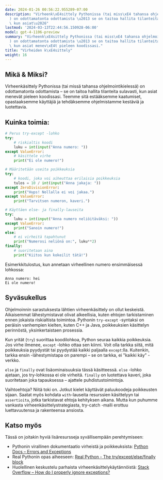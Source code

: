 ```yaml
---
date: 2024-01-26 00:56:22.955289-07:00
description: "Virheenk\xE4sittely Pythonissa (tai miss\xE4 tahansa ohjelmointikieless\xE4\
  ) on odottamatonta odottamista \u2013 se on taitoa hallita tilanteita sulavasti,\
  \ kun asiat\u2026"
lastmod: '2024-03-13T22:44:56.150928-06:00'
model: gpt-4-1106-preview
summary: "Virheenk\xE4sittely Pythonissa (tai miss\xE4 tahansa ohjelmointikieless\xE4\
  ) on odottamatonta odottamista \u2013 se on taitoa hallita tilanteita sulavasti,\
  \ kun asiat menev\xE4t pieleen koodissasi."
title: "Virheiden k\xE4sittely"
weight: 16
---
```


## Mikä & Miksi?

Virheenkäsittely Pythonissa (tai missä tahansa ohjelmointikielessä) on odottamatonta odottamista – se on taitoa hallita tilanteita sulavasti, kun asiat menevät pieleen koodissasi. Teemme sitä estääksemme kaatumiset, opastaaksemme käyttäjiä ja tehdäksemme ohjelmistamme kestäviä ja luotettavia.

## Kuinka toimia:

``` Python
# Perus try-except -lohko
try:
    # riskialtis koodi
    luku = int(input("Anna numero: "))
except ValueError:
    # käsittele virhe
    print("Ei ole numero!")

# Määritetään useita poikkeuksia
try:
    # koodi, joka voi aiheuttaa erilaisia poikkeuksia
    tulos = 10 / int(input("Anna jakaja: "))
except ZeroDivisionError:
    print("Hups! Nollalla ei voi jakaa.")
except ValueError:
    print("Tarvitsen numeron, kaveri.")

# Käyttäen else- ja finally-lauseita
try:
    luku = int(input("Anna numero neliöitäväksi: "))
except ValueError:
    print("Sanoin numero!")
else:
    # ei virheitä tapahtunut
    print("Numerosi neliönä on:", luku**2)
finally:
    # suoritetaan aina
    print("Kiitos kun kokeilit tätä!")
```

Esimerkkitulostus, kun annetaan virheellinen numero ensimmäisessä lohkossa:
```
Anna numero: hei
Ei ole numero!
```

## Syväsukellus

Ohjelmoinnin sarastuksesta lähtien virheenkäsittely on ollut keskeistä. Aikaisemmat lähestymistavat olivat alkeellisia, kuten ehtojen tarkistaminen ennen jokaista riskialtista toimintoa. Pythonin `try-except` -syntaksi on peräisin vanhempien kielten, kuten C++ ja Java, poikkeuksien käsittelyn perinnöstä, yksinkertaistaen prosessia.

Kun yrität (`try`) suorittaa koodilohkoa, Python seuraa kaikkia poikkeuksia. Jos virhe ilmenee, `except` -lohko ottaa sen kiinni. Voit olla tarkka siitä, mitä poikkeuksia pyydystät tai pyydystää kaikki paljaalla `except`:lla. Kuitenkin, tarkka ensin -lähestymistapa on parempi – se on tarkka, ei "kaikki käy" -verkko.

`else` ja `finally` ovat lisäominaisuuksia tässä käsitteessä. `else` -lohko ajetaan, jos try-lohkossa ei ole virheitä. `finally` on luotettava kaveri, joka suoritetaan joka tapauksessa – ajattele puhdistustoimintoja.

Vaihtoehtoja? Niitä toki on. Jotkut kielet käyttävät paluukoodeja poikkeusten sijaan. Saatat myös kohdata `with`-lauseita resurssien käsittelyyn tai `assertioita`, jotka tarkistavat ehtoja kehityksen aikana. Mutta kun puhumme vankasta virheenkäsittelystrategiasta, try-catch -malli erottuu luettavuutensa ja rakenteensa ansiosta.

## Katso myös

Tässä on joitakin hyviä lisäresursseja syvällisempään perehtymiseen:

- Pythonin virallinen dokumentaatio virheistä ja poikkeuksista: [Python Docs – Errors and Exceptions](https://docs.python.org/3/tutorial/errors.html)
- Real Pythonin opas aiheeseen: [Real Python - The try/except/else/finally block](https://realpython.com/python-exceptions/)
- Huolellinen keskustelu parhaista virheenkäsittelykäytännöistä: [Stack Overflow – How do I properly ignore exceptions?](https://stackoverflow.com/questions/4990718/about-catching-any-exception)
